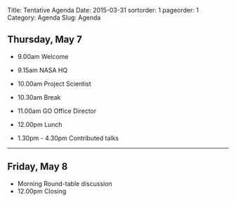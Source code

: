 Title: Tentative Agenda
Date: 2015-03-31
sortorder: 1
pageorder: 1
Category: Agenda
Slug: Agenda

Thursday, May 7
----
* 9.00am Welcome
* 9.15am NASA HQ
* 10.00am Project Scientist
* 10.30am Break
* 11.00am GO Office Director  
* 12.00pm Lunch

* 1.30pm - 4.30pm Contributed talks

---  
  

Friday, May 8
----
* Morning Round-table discussion
* 12.00pm Closing


